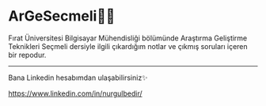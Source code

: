 # ArGeSecmeli✍🏼
Fırat Üniversitesi Bilgisayar Mühendisliği bölümünde Araştırma Geliştirme Teknikleri Seçmeli dersiyle ilgili çıkardığım notlar ve çıkmış soruları içeren bir repodur.
********************
Bana Linkedin hesabımdan ulaşabilirsiniz✨ 

https://www.linkedin.com/in/nurgulbedir/
